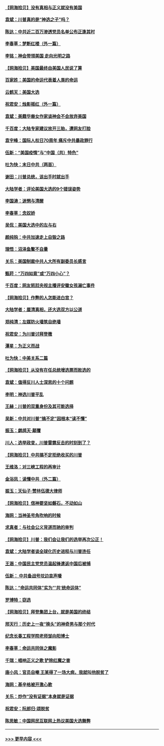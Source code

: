 #### [【网海拾贝】没有真相与正义就没有美国](../pages/nsc993/n12621885.md?t=12151751) 
#### [袁斌：川普真的是“神选之子”吗？](../pages/nsc993/n12621749.md?t=12151751) 
#### [陈达：中共近二百万渗透党员名单公布正逢其时](../pages/nsc993/n12620870.md?t=12151751) 
#### [李春草：梦断红楼（外一篇）](../pages/nsc993/n12619122.md?t=12151751) 
#### [李铭：神会带领美国 走向光明之路](../pages/nsc993/n12618584.md?t=12151751) 
#### [【网海拾贝】美国最终由美国人民说了算](../pages/nsc993/n12617255.md?t=12151751) 
#### [百家姓：美国的命运代表着人类的命运](../pages/nsc993/n12615838.md?t=12151751) 
#### [云鹤天：美国大选](../pages/nsc993/n12615994.md?t=12151751) 
#### [祝君安：烛影摇红（外一篇）](../pages/nsc993/n12615975.md?t=12151751) 
#### [袁斌：美籍华裔女作家谈神会不会放弃美国](../pages/nsc993/n12615263.md?t=12151751) 
#### [千百度：大陆专家建议放开三胎，遭网友打脸](../pages/nsc993/n12614456.md?t=12151751) 
#### [袁宇峰：国际人权日70周年 痛斥中共暴政罪行](../pages/nsc993/n12611965.md?t=12151751) 
#### [伍新：“美国疫情”与“中国（共）特色”](../pages/nsc993/n12611463.md?t=12151751) 
#### [吐为快：末日中共（两首）](../pages/nsc993/n12611461.md?t=12151751) 
#### [谢田：川普总统，该出手时就出手](../pages/nsc993/n12610905.md?t=12151751) 
#### [大陆学者：评论美国大选的9个错误姿势](../pages/nsc993/n12609586.md?t=12151751) 
#### [李国涛：迷惘与清醒](../pages/nsc993/n12607532.md?t=12151751) 
#### [李春草：念奴娇](../pages/nsc993/n12607083.md?t=12151751) 
#### [吴侃：美国大选中的左与右](../pages/nsc993/n12607054.md?t=12151751) 
#### [颜纯钩：中共加速走上自毁之路](../pages/nsc993/n12606473.md?t=12151751) 
#### [理悟：沼泽鱼鳖不自量](../pages/nsc993/n12606454.md?t=12151751) 
#### [关乐：美国制裁中共人大所有副委员长感言](../pages/nsc993/n12606442.md?t=12151751) 
#### [甄莳：“万四如意”或“万四小心”？](../pages/nsc993/n12606091.md?t=12151751) 
#### [千百度：网友怒怼央视主播评安徽女孩溺亡事件](../pages/nsc993/n12605370.md?t=12151751) 
#### [【网海拾贝】作弊的人怎能进白宫？](../pages/nsc993/n12603546.md?t=12151751) 
#### [大陆学者：厘清真相，还大选双方以公道](../pages/nsc993/n12603475.md?t=12151751) 
#### [郑纯清：左媒防火墙筑自绝墙](../pages/nsc993/n12602226.md?t=12151751) 
#### [祝君安：为川普讨拜登檄](../pages/nsc993/n12602199.md?t=12151751) 
#### [潭星：为正义而战](../pages/nsc993/n12600926.md?t=12151751) 
#### [吐为快：中美关系二篇](../pages/nsc993/n12600908.md?t=12151751) 
#### [【网海拾贝】从没有在任总统增选票而败选的](../pages/nsc993/n12600435.md?t=12151751) 
#### [袁斌：值得反川人士深思的十个问题](../pages/nsc993/n12600332.md?t=12151751) 
#### [李明：神选川普平乱](../pages/nsc993/n12599751.md?t=12151751) 
#### [王赫：川普的双重身份及其可能选择](../pages/nsc993/n12599723.md?t=12151751) 
#### [吴新：中共对川普“搞不定”因根本“读不懂”](../pages/nsc993/n12599502.md?t=12151751) 
#### [振玉：鹧鸪天‧颠覆](../pages/nsc993/n12599494.md?t=12151751) 
#### [川人：选举政变，川普雷霆反击的时刻到了？](../pages/nsc993/n12599291.md?t=12151751) 
#### [【网海拾贝】中共搞不定拒绝收买的川普](../pages/nsc993/n12598955.md?t=12151751) 
#### [王维洛：对三峡工程的再审计](../pages/nsc993/n12598436.md?t=12151751) 
#### [金浴凤：读懂中共（外二篇）](../pages/nsc993/n12597943.md?t=12151751) 
#### [振玉：天仙子‧赞林伍德大律师](../pages/nsc993/n12597929.md?t=12151751) 
#### [【网海拾贝】信神要坚如磐石，不动如山](../pages/nsc993/n12597901.md?t=12151751) 
#### [海网：当神圣号角吹响的时候](../pages/nsc993/n12595891.md?t=12151751) 
#### [求真者：与社会公义背道而驰的审判](../pages/nsc993/n12595868.md?t=12151751) 
#### [【网海拾贝】川普：我们会让我们的选举再次公正！](../pages/nsc993/n12594930.md?t=12151751) 
#### [袁斌：大陆学者谈全球化历史进程与川普连任](../pages/nsc993/n12594690.md?t=12151751) 
#### [王涵：中国民主党党员温起锋遣返中国后被捕](../pages/nsc993/n12594540.md?t=12151751) 
#### [伍新： 中共备战号坟边哀声嚎](../pages/nsc993/n12593086.md?t=12151751) 
#### [陈达：“命运共同体”实为“‘共’统命运体”](../pages/nsc993/n12590865.md?t=12151751) 
#### [罗博特：窃选](../pages/nsc993/n12590619.md?t=12151751) 
#### [【网海拾贝】拜登集团上台，就是美国的终结](../pages/nsc993/n12589725.md?t=12151751) 
#### [邢天行：历史上一夜“换头”的神奇男与那个时代](../pages/nsc993/n12589424.md?t=12151751) 
#### [纪念长春工程学院老师邹向阳博士](../pages/nsc993/n12585390.md?t=12151751) 
#### [李春草：命运共同体之魔影](../pages/nsc993/n12585026.md?t=12151751) 
#### [千瑞：唱响正义之歌 铲除红魔之害](../pages/nsc993/n12585002.md?t=12151751) 
#### [唐小风：官员自嘲 王某得了一场大病，我就叫他脱贫了](../pages/nsc993/n12584981.md?t=12151751) 
#### [海网：基辛格被开激心歌](../pages/nsc993/n12584946.md?t=12151751) 
#### [关乐：炒作“没有证据”本身就是证据](../pages/nsc993/n12583146.md?t=12151751) 
#### [祝君安：阮郎归‧颂脱贫](../pages/nsc993/n12583119.md?t=12151751) 
#### [陈思敏：中国网民互联网上热议美国大选舞弊](../pages/nsc993/n12582845.md?t=12151751) 

----
#### [ >>> 更早内容 <<< ](../indexes/nsc993-earlier.md)
